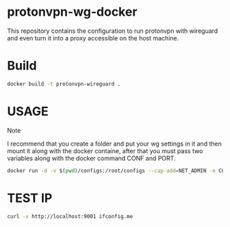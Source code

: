 # protonvpn-wg-docker
This repository contains the configuration to run protonvpn with wireguard and even turn it into a proxy accessible on the host machine.

# Build
```bash
docker build -t protonvpn-wireguard .
```

# USAGE
> [!NOTE]
> I recommend that you create a folder and put your wg settings in it and then mount it along with the docker containe, after that you must pass two variables along with the docker command CONF and PORT.
```bash
docker run -d -v $(pwd)/configs:/root/configs --cap-add=NET_ADMIN -e CONF=wg0 -e PORT=9001 -p 9001:9001 --name proton-proxy protonvpn-wireguard
```
# TEST IP
```bash
curl -x http://localhost:9001 ifconfig.me
```
